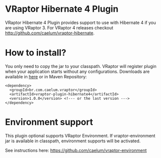 # VRaptor Hibernate 4 Plugin

VRaptor Hibernate 4 Plugin provides support to use with Hibernate 4 if you are using VRaptor 3.  For VRaptor 4 releases checkout http://github.com/caelum/vraptor-hibernate.


# How to install?

You only need to copy the jar to your classpath. VRaptor will register plugin when 
your application starts without any configurations. Downloads are available in 
<a href="http://repo1.maven.org/maven2/br/com/caelum/vraptor/vraptor-plugin-hibernate4/">here</a> or in Maven Repository:

	<dependency>
	  <groupId>br.com.caelum.vraptor</groupId>
	  <artifactId>vraptor-plugin-hibernate4</artifactId>
	  <version>1.0.0</version> <!--- or the last version --->
	</dependency>

# Environment support

This plugin optional supports VRaptor Environment. If vraptor-environment jar is available in classpath, 
environment supports will be activated.

See instructions here: https://github.com/caelum/vraptor-environment
